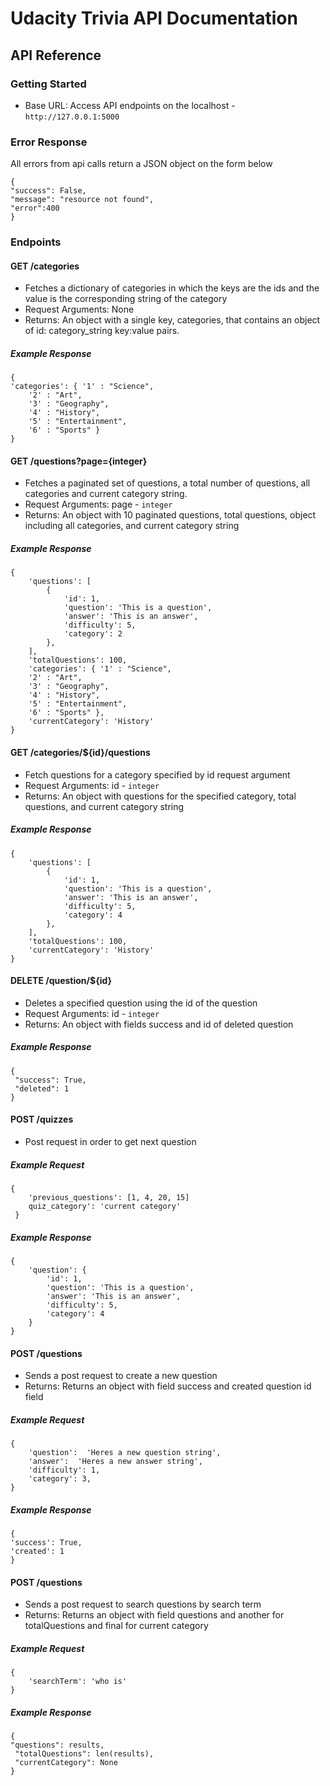 # Udacity Trivia API Documentation

## API Reference

### Getting Started

- Base URL: Access API endpoints on the localhost - `http://127.0.0.1:5000`

### Error Response

All errors from api calls return a JSON object on the form below

```
{
"success": False,
"message": "resource not found",
"error":400
}
```

### Endpoints

#### GET /categories

- Fetches a dictionary of categories in which the keys are the ids and the value is the corresponding string of the
  category
- Request Arguments: None
- Returns: An object with a single key, categories, that contains an object of id: category_string key:value pairs.

##### Example Response

```
{
'categories': { '1' : "Science",
    '2' : "Art",
    '3' : "Geography",
    '4' : "History",
    '5' : "Entertainment",
    '6' : "Sports" }
}
```

#### GET /questions?page={integer}

- Fetches a paginated set of questions, a total number of questions, all categories and current category string.
- Request Arguments: page - `integer`
- Returns: An object with 10 paginated questions, total questions, object including all categories, and current category
  string

##### Example Response

```
{
    'questions': [
        {
            'id': 1,
            'question': 'This is a question',
            'answer': 'This is an answer',
            'difficulty': 5,
            'category': 2
        },
    ],
    'totalQuestions': 100,
    'categories': { '1' : "Science",
    '2' : "Art",
    '3' : "Geography",
    '4' : "History",
    '5' : "Entertainment",
    '6' : "Sports" },
    'currentCategory': 'History'
}

```

#### GET /categories/${id}/questions

- Fetch questions for a category specified by id request argument
- Request Arguments: id - `integer`
- Returns: An object with questions for the specified category, total questions, and current category string

##### Example Response

```
{
    'questions': [
        {
            'id': 1,
            'question': 'This is a question',
            'answer': 'This is an answer',
            'difficulty': 5,
            'category': 4
        },
    ],
    'totalQuestions': 100,
    'currentCategory': 'History'
}
```

#### DELETE /question/${id}

- Deletes a specified question using the id of the question
- Request Arguments: id - `integer`
- Returns: An object with fields success and id of deleted question

##### Example Response

```
{
 "success": True,
 "deleted": 1
}
```

#### POST /quizzes

- Post request in order to get next question

##### Example Request

```
{
    'previous_questions': [1, 4, 20, 15]
    quiz_category': 'current category'
 }
```

##### Example Response

```
{
    'question': {
        'id': 1,
        'question': 'This is a question',
        'answer': 'This is an answer',
        'difficulty': 5,
        'category': 4
    }
}
```

#### POST /questions

- Sends a post request to create a new question
- Returns: Returns an object with field success and created question id field

##### Example Request

```
{
    'question':  'Heres a new question string',
    'answer':  'Heres a new answer string',
    'difficulty': 1,
    'category': 3,
}
```

##### Example Response

```
{
'success': True,
'created': 1
}
```

#### POST /questions

- Sends a post request to search questions by search term
- Returns: Returns an object with field questions and another for totalQuestions and final for current category

##### Example Request

```
{
    'searchTerm': 'who is'
}
```

##### Example Response

```
{
"questions": results,
 "totalQuestions": len(results),
 "currentCategory": None
}
```
